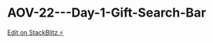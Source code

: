 # AOV-22---Day-1-Gift-Search-Bar

[Edit on StackBlitz ⚡️](https://stackblitz.com/edit/vue3-vite-starter-wv4jfx)